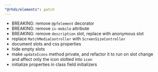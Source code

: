 ```yaml
---
"@rhds/elements": patch
---
```


- BREAKING: remove `@pfelement` decorator
- BREAKING: remove `is-mobile` attribute
- BREAKING: remove `description` slot, replace with anonymous slot
- replace `MatchMediaController` with `ScreenSizeController`
- document slots and css properties
- hide empty slots
- make `updateIcons` method private, and refactor it to run on slot
  change and affect only the icon slotted into `icon`
- initialize properties in class field initializers
